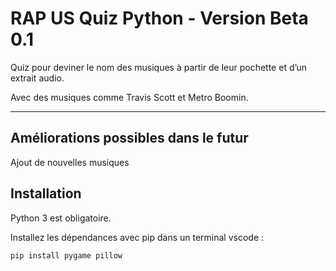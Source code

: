 # RAP US Quiz Python - Version Beta 0.1

Quiz pour deviner le nom des musiques à partir de leur pochette et d’un extrait audio.

Avec des musiques comme Travis Scott et Metro Boomin.

---
## Améliorations possibles dans le futur

Ajout de nouvelles musiques

## Installation

Python 3 est obligatoire.

Installez les dépendances avec pip dans un terminal vscode :

```bash
pip install pygame pillow

